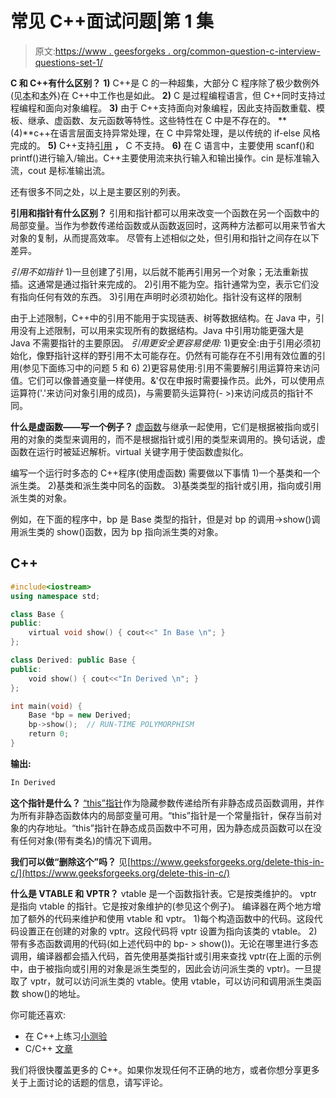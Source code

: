 # 常见 C++面试问题|第 1 集

> 原文:[https://www . geesforgeks . org/common-question-c-interview-questions-set-1/](https://www.geeksforgeeks.org/commonly-asked-c-interview-questions-set-1/)

**C 和 C++有什么区别？**
**1)** C++是 C 的一种超集，大部分 C 程序除了极少数例外(见[本](https://www.geeksforgeeks.org/write-c-program-produce-different-result-c/)和[本](https://www.geeksforgeeks.org/write-c-program-wont-compiler-c/)外)在 C++中工作也是如此。
**2)** C 是过程编程语言，但 C++同时支持过程编程和面向对象编程。
**3)** 由于 C++支持面向对象编程，因此支持函数重载、模板、继承、虚函数、友元函数等特性。这些特性在 C 中是不存在的。
**(4)**c++在语言层面支持异常处理，在 C 中异常处理，是以传统的 if-else 风格完成的。
**5)** C++支持[引用](https://www.geeksforgeeks.org/references-in-c/) **，** C 不支持。
**6)** 在 C 语言中，主要使用 scanf()和 printf()进行输入/输出。C++主要使用流来执行输入和输出操作。cin 是标准输入流，cout 是标准输出流。

还有很多不同之处，以上是主要区别的列表。

**引用和指针有什么区别？**
引用和指针都可以用来改变一个函数在另一个函数中的局部变量。当作为参数传递给函数或从函数返回时，这两种方法都可以用来节省大对象的复制，从而提高效率。
尽管有上述相似之处，但引用和指针之间存在以下差异。

*引用不如指针*
1)一旦创建了引用，以后就不能再引用另一个对象；无法重新拔插。这通常是通过指针来完成的。
2)引用不能为空。指针通常为空，表示它们没有指向任何有效的东西。
3)引用在声明时必须初始化。指针没有这样的限制

由于上述限制，C++中的引用不能用于实现链表、树等数据结构。在 Java 中，引用没有上述限制，可以用来实现所有的数据结构。Java 中引用功能更强大是 Java 不需要指针的主要原因。
*引用更安全更容易使用:*
1)更安全:由于引用必须初始化，像野指针这样的野引用不太可能存在。仍然有可能存在不引用有效位置的引用(参见下面练习中的问题 5 和 6)
2)更容易使用:引用不需要解引用运算符来访问值。它们可以像普通变量一样使用。&'仅在申报时需要操作员。此外，可以使用点运算符('.'来访问对象引用的成员)，与需要箭头运算符(- >)来访问成员的指针不同。

**什么是虚函数——写一个例子？**
[虚函数](https://www.geeksforgeeks.org/virtual-functions-and-runtime-polymorphism-in-c-set-1-introduction/)与继承一起使用，它们是根据被指向或引用的对象的类型来调用的，而不是根据指针或引用的类型来调用的。换句话说，虚函数在运行时被延迟解析。virtual 关键字用于使函数虚拟化。

编写一个运行时多态的 C++程序(使用虚函数)
需要做以下事情 1)一个基类和一个派生类。
2)基类和派生类中同名的函数。
3)基类类型的指针或引用，指向或引用派生类的对象。

例如，在下面的程序中，bp 是 Base 类型的指针，但是对 bp 的调用->show()调用派生类的 show()函数，因为 bp 指向派生类的对象。

## C++

```cpp
#include<iostream>
using namespace std;

class Base {
public:
    virtual void show() { cout<<" In Base \n"; }
};

class Derived: public Base {
public:
    void show() { cout<<"In Derived \n"; }
};

int main(void) {  
    Base *bp = new Derived;    
    bp->show();  // RUN-TIME POLYMORPHISM
    return 0;
}
```

**输出:**

```cpp
In Derived
```

**这个指针是什么？**
[“this”指针](https://www.geeksforgeeks.org/this-pointer-in-c/)作为隐藏参数传递给所有非静态成员函数调用，并作为所有非静态函数体内的局部变量可用。“this”指针是一个常量指针，保存当前对象的内存地址。“this”指针在静态成员函数中不可用，因为静态成员函数可以在没有任何对象(带有类名)的情况下调用。

**我们可以做“删除这个”吗？**
见[https://www.geeksforgeeks.org/delete-this-in-c/](https://www.geeksforgeeks.org/delete-this-in-c/)

**什么是 VTABLE 和 VPTR？**
vtable 是一个函数指针表。它是按类维护的。
vptr 是指向 vtable 的指针。它是按对象维护的(参见这个例子)。
编译器在两个地方增加了额外的代码来维护和使用 vtable 和 vptr。
1)每个构造函数中的代码。这段代码设置正在创建的对象的 vptr。这段代码将 vptr 设置为指向该类的 vtable。
2)带有多态函数调用的代码(如上述代码中的 bp- > show())。无论在哪里进行多态调用，编译器都会插入代码，首先使用基类指针或引用来查找 vptr(在上面的示例中，由于被指向或引用的对象是派生类型的，因此会访问派生类的 vptr)。一旦提取了 vptr，就可以访问派生类的 vtable。使用 vtable，可以访问和调用派生类函数 show()的地址。

你可能还喜欢:

*   在 C++上练习[小测验](https://www.geeksforgeeks.org/quiz-corner-gq/)
*   C/C++ [文章](https://www.geeksforgeeks.org/category/c-puzzles/)

我们将很快覆盖更多的 C++。如果你发现任何不正确的地方，或者你想分享更多关于上面讨论的话题的信息，请写评论。